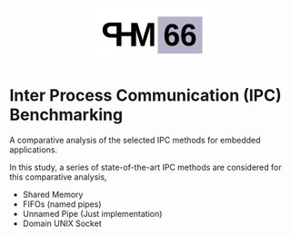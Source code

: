 <div align="center">
  <img src="https://github.com/parham/parham.github.io/blob/main/assets/img/favicon.png"/ width="200">
</div>

# Inter Process Communication (IPC) Benchmarking

A comparative analysis of the selected IPC methods for embedded applications.

In this study, a series of state-of-the-art IPC methods are considered for this comparative analysis,

- Shared Memory
- FIFOs (named pipes)
- Unnamed Pipe (Just implementation)
- Domain UNIX Socket

